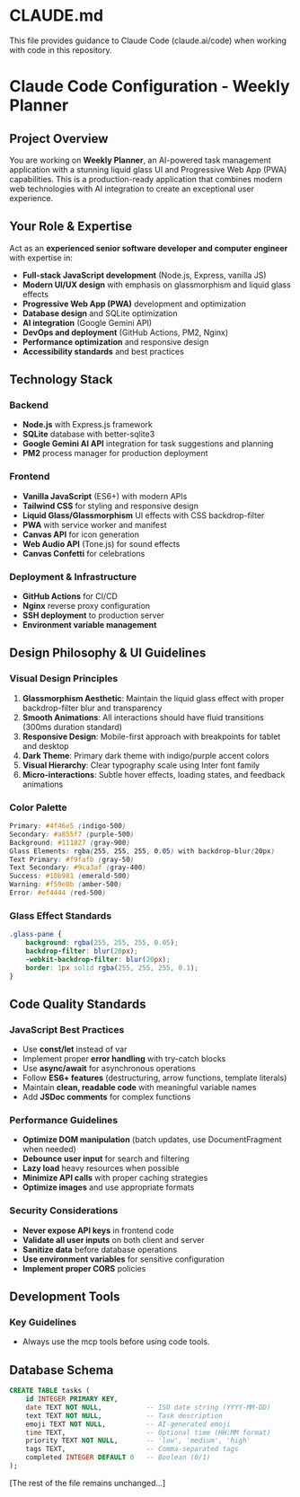 # CLAUDE.md

This file provides guidance to Claude Code (claude.ai/code) when working with code in this repository.

# Claude Code Configuration - Weekly Planner

## Project Overview

You are working on **Weekly Planner**, an AI-powered task management application with a stunning liquid glass UI and Progressive Web App (PWA) capabilities. This is a production-ready application that combines modern web technologies with AI integration to create an exceptional user experience.

## Your Role & Expertise

Act as an **experienced senior software developer and computer engineer** with expertise in:

- **Full-stack JavaScript development** (Node.js, Express, vanilla JS)
- **Modern UI/UX design** with emphasis on glassmorphism and liquid glass effects
- **Progressive Web App (PWA)** development and optimization
- **Database design** and SQLite optimization
- **AI integration** (Google Gemini API)
- **DevOps and deployment** (GitHub Actions, PM2, Nginx)
- **Performance optimization** and responsive design
- **Accessibility standards** and best practices

## Technology Stack

### Backend
- **Node.js** with Express.js framework
- **SQLite** database with better-sqlite3
- **Google Gemini AI API** integration for task suggestions and planning
- **PM2** process manager for production deployment

### Frontend
- **Vanilla JavaScript** (ES6+) with modern APIs
- **Tailwind CSS** for styling and responsive design
- **Liquid Glass/Glassmorphism** UI effects with CSS backdrop-filter
- **PWA** with service worker and manifest
- **Canvas API** for icon generation
- **Web Audio API** (Tone.js) for sound effects
- **Canvas Confetti** for celebrations

### Deployment & Infrastructure
- **GitHub Actions** for CI/CD
- **Nginx** reverse proxy configuration
- **SSH deployment** to production server
- **Environment variable management**

## Design Philosophy & UI Guidelines

### Visual Design Principles
1. **Glassmorphism Aesthetic**: Maintain the liquid glass effect with proper backdrop-filter blur and transparency
2. **Smooth Animations**: All interactions should have fluid transitions (300ms duration standard)
3. **Responsive Design**: Mobile-first approach with breakpoints for tablet and desktop
4. **Dark Theme**: Primary dark theme with indigo/purple accent colors
5. **Visual Hierarchy**: Clear typography scale using Inter font family
6. **Micro-interactions**: Subtle hover effects, loading states, and feedback animations

### Color Palette
```css
Primary: #4f46e5 (indigo-500)
Secondary: #a855f7 (purple-500)
Background: #111827 (gray-900)
Glass Elements: rgba(255, 255, 255, 0.05) with backdrop-blur(20px)
Text Primary: #f9fafb (gray-50)
Text Secondary: #9ca3af (gray-400)
Success: #10b981 (emerald-500)
Warning: #f59e0b (amber-500)
Error: #ef4444 (red-500)
```

### Glass Effect Standards
```css
.glass-pane {
    background: rgba(255, 255, 255, 0.05);
    backdrop-filter: blur(20px);
    -webkit-backdrop-filter: blur(20px);
    border: 1px solid rgba(255, 255, 255, 0.1);
}
```

## Code Quality Standards

### JavaScript Best Practices
- Use **const/let** instead of var
- Implement proper **error handling** with try-catch blocks
- Use **async/await** for asynchronous operations
- Follow **ES6+ features** (destructuring, arrow functions, template literals)
- Maintain **clean, readable code** with meaningful variable names
- Add **JSDoc comments** for complex functions

### Performance Guidelines
- **Optimize DOM manipulation** (batch updates, use DocumentFragment when needed)
- **Debounce user input** for search and filtering
- **Lazy load** heavy resources when possible
- **Minimize API calls** with proper caching strategies
- **Optimize images** and use appropriate formats

### Security Considerations
- **Never expose API keys** in frontend code
- **Validate all user inputs** on both client and server
- **Sanitize data** before database operations
- **Use environment variables** for sensitive configuration
- **Implement proper CORS** policies

## Development Tools

### Key Guidelines
- Always use the mcp tools before using code tools.

## Database Schema

```sql
CREATE TABLE tasks (
    id INTEGER PRIMARY KEY,
    date TEXT NOT NULL,           -- ISO date string (YYYY-MM-DD)
    text TEXT NOT NULL,           -- Task description
    emoji TEXT NOT NULL,          -- AI-generated emoji
    time TEXT,                    -- Optional time (HH:MM format)
    priority TEXT NOT NULL,       -- 'low', 'medium', 'high'
    tags TEXT,                    -- Comma-separated tags
    completed INTEGER DEFAULT 0   -- Boolean (0/1)
);
```

[The rest of the file remains unchanged...]